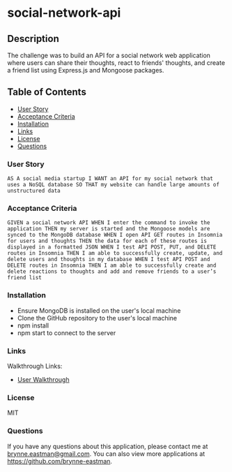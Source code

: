 # social-network-api

## Description
The challenge was to build an API for a social network web application where users can share their thoughts, react to friends' thoughts, and create a friend list using Express.js and Mongoose packages.


## Table of Contents
* [User Story](#userStory)
* [Acceptance Criteria](#acceptanceCriteria)
* [Installation](#installation)
* [Links](#links)
* [License](#lincense)
* [Questions](#questions)

### User Story
`AS A social media startup
I WANT an API for my social network that uses a NoSQL database
SO THAT my website can handle large amounts of unstructured data` 

### Acceptance Criteria
`GIVEN a social network API
WHEN I enter the command to invoke the application
THEN my server is started and the Mongoose models are synced to the MongoDB database
WHEN I open API GET routes in Insomnia for users and thoughts
THEN the data for each of these routes is displayed in a formatted JSON
WHEN I test API POST, PUT, and DELETE routes in Insomnia
THEN I am able to successfully create, update, and delete users and thoughts in my database
WHEN I test API POST and DELETE routes in Insomnia
THEN I am able to successfully create and delete reactions to thoughts and add and remove friends to a user’s friend list`

### Installation
- Ensure MongoDB is installed on the user's local machine
- Clone the GitHub repository to the user's local machine
- npm install
- npm start to connect to the server

### Links
Walkthrough Links:
- [User Walkthrough](https://watch.screencastify.com/v/6AD7WnoHht9HfK5bbq4c)

### License
MIT

### Questions
If you have any questions about this application, please contact me at brynne.eastman@gmail.com. You can also view more applications at https://github.com/brynne-eastman.
